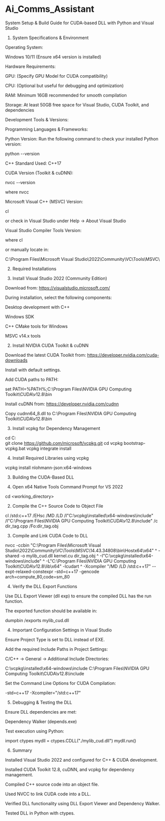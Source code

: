 # Ai_Comms_Assistant
System Setup & Build Guide for CUDA-based DLL with Python and Visual Studio

1. System Specifications & Environment

Operating System:

Windows 10/11 (Ensure x64 version is installed)

Hardware Requirements:

GPU: (Specify GPU Model for CUDA compatibility)

CPU: (Optional but useful for debugging and optimization)

RAM: Minimum 16GB recommended for smooth compilation

Storage: At least 50GB free space for Visual Studio, CUDA Toolkit, and dependencies

Development Tools & Versions:

Programming Languages & Frameworks:

Python Version: Run the following command to check your installed Python version:

python --version

C++ Standard Used: C++17

CUDA Version (Toolkit & cuDNN):

nvcc --version

where nvcc

Microsoft Visual C++ (MSVC) Version:

cl

or check in Visual Studio under Help -> About Visual Studio

Visual Studio Compiler Tools Version:

where cl

or manually locate in:

C:\Program Files\Microsoft Visual Studio\2022\Community\VC\Tools\MSVC\

2. Required Installations

1. Install Visual Studio 2022 (Community Edition)

Download from: https://visualstudio.microsoft.com/

During installation, select the following components:

Desktop development with C++

Windows SDK

C++ CMake tools for Windows

MSVC v14.x tools

2. Install NVIDIA CUDA Toolkit & cuDNN

Download the latest CUDA Toolkit from:
https://developer.nvidia.com/cuda-downloads

Install with default settings.

Add CUDA paths to PATH:

set PATH=%PATH%;C:\Program Files\NVIDIA GPU Computing Toolkit\CUDA\v12.8\bin

Install cuDNN from:
https://developer.nvidia.com/cudnn

Copy cudnn64_8.dll to C:\Program Files\NVIDIA GPU Computing Toolkit\CUDA\v12.8\bin

3. Install vcpkg for Dependency Management

cd C:\
git clone https://github.com/microsoft/vcpkg.git
cd vcpkg
bootstrap-vcpkg.bat
vcpkg integrate install

4. Install Required Libraries using vcpkg

vcpkg install nlohmann-json:x64-windows

3. Building the CUDA-Based DLL

1. Open x64 Native Tools Command Prompt for VS 2022

cd <working_directory>

2. Compile the C++ Source Code to Object File

cl /std:c++17 /EHsc /MD /LD /I"C:\vcpkg\installed\x64-windows\include" /I"C:\Program Files\NVIDIA GPU Computing Toolkit\CUDA\v12.8\include" /c dir_tag.cpp /Fo:dir_tag.obj

3. Compile and Link CUDA Code to DLL

nvcc -ccbin "C:\Program Files\Microsoft Visual Studio\2022\Community\VC\Tools\MSVC\14.43.34808\bin\Hostx64\x64" ^
  -shared -o mylib_cud.dll kernel.cu dir_tag.obj ^
  -I"C:\vcpkg\installed\x64-windows\include" ^
  -L"C:\Program Files\NVIDIA GPU Computing Toolkit\CUDA\v12.8\lib\x64" -lcudart ^
  -Xcompiler "/MD /LD /std:c++17" --expt-relaxed-constexpr -std=c++17 -gencode arch=compute_80,code=sm_80

4. Verify the DLL Export Functions

Use DLL Export Viewer (dll exp) to ensure the compiled DLL has the run function.

The exported function should be available in:

dumpbin /exports mylib_cud.dll

4. Important Configuration Settings in Visual Studio

Ensure Project Type is set to DLL instead of EXE.

Add the required Include Paths in Project Settings:

C/C++ -> General -> Additional Include Directories:

C:\vcpkg\installed\x64-windows\include
C:\Program Files\NVIDIA GPU Computing Toolkit\CUDA\v12.8\include

Set the Command Line Options for CUDA Compilation:

-std=c++17 -Xcompiler="/std:c++17"

5. Debugging & Testing the DLL

Ensure DLL dependencies are met:

Dependency Walker (depends.exe)

Test execution using Python:

import ctypes
mydll = ctypes.CDLL("./mylib_cud.dll")
mydll.run()

6. Summary

Installed Visual Studio 2022 and configured for C++ & CUDA development.

Installed CUDA Toolkit 12.8, cuDNN, and vcpkg for dependency management.

Compiled C++ source code into an object file.

Used NVCC to link CUDA code into a DLL.

Verified DLL functionality using DLL Export Viewer and Dependency Walker.

Tested DLL in Python with ctypes.